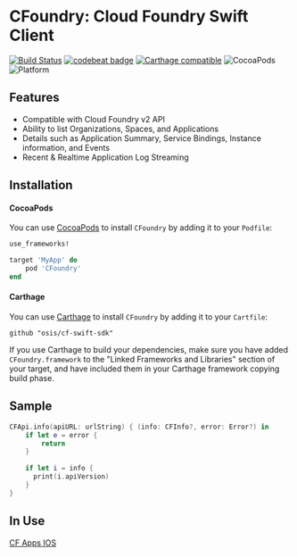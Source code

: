 # CFoundry: Cloud Foundry Swift Client
[![Build Status](https://travis-ci.org/osis/cf-swift-client.svg?branch=master)](https://travis-ci.org/osis/cf-swift-client) [![codebeat badge](https://codebeat.co/badges/0d77c411-7bc1-403b-98fd-855add993248)](https://codebeat.co/projects/github-com-osis-cf-swift-sdk-master) [![Carthage compatible](https://img.shields.io/badge/Carthage-compatible-4BC51D.svg?style=flat)](https://github.com/Carthage/Carthage) ![CocoaPods](https://img.shields.io/cocoapods/v/CFoundry.svg) ![Platform](https://img.shields.io/badge/platforms-iOS%209.0+-333333.svg)

## Features

- Compatible with Cloud Foundry v2 API
- Ability to list Organizations, Spaces, and Applications
- Details such as Application Summary, Service Bindings, Instance information, and Events
- Recent & Realtime Application Log Streaming

## Installation

#### CocoaPods

You can use [CocoaPods](http://cocoapods.org/) to install `CFoundry` by adding it to your `Podfile`:

```ruby
use_frameworks!

target 'MyApp' do
    pod 'CFoundry'
end
```

#### Carthage

You can use [Carthage](https://github.com/Carthage/Carthage) to install `CFoundry` by adding it to your `Cartfile`:

```
github "osis/cf-swift-sdk"
```

If you use Carthage to build your dependencies, make sure you have added `CFoundry.framework` to the "Linked Frameworks and Libraries" section of your target, and have included them in your Carthage framework copying build phase.

## Sample
```swift
CFApi.info(apiURL: urlString) { (info: CFInfo?, error: Error?) in
    if let e = error {
        return
    }
    
    if let i = info {
      print(i.apiVersion)
    }
}
```

## In Use

[CF Apps IOS](https://github.com/osis/cf-apps-ios)
